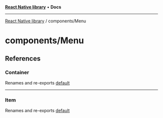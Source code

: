 [**React Native library**](../../index.md) • **Docs**

***

[React Native library](../../modules.md) / components/Menu

# components/Menu

## References

### Container

Renames and re-exports [default](Container/functions/default.md)

***

### Item

Renames and re-exports [default](Item/functions/default.md)
